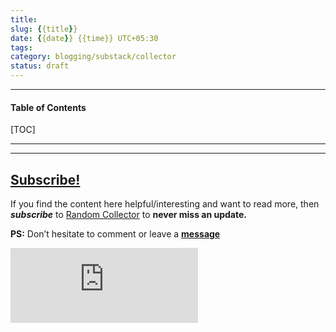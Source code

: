 ```yaml
---
title:
slug: {{title}}
date: {{date}} {{time}} UTC+05:30
tags: 
category: blogging/substack/collector
status: draft
---
```


***

<h4>Table of Contents</h4>
[TOC]

***


---
## [Subscribe!]()
If you find the content here helpful/interesting and want to read more, then _**subscribe**_ to [Random Collector](https://randomcollector8.substack.com/) to **never miss an update.**

**PS:** Don’t hesitate to comment or leave a **[message](https://twitter.com/jeanbourgain8)**
<div class="row">
	<iframe src="https://randomcollector8.substack.com/embed" max-width="480" height="120" frameborder="0" scrolling="no" class="centred"></iframe>
	<br>
</div>
